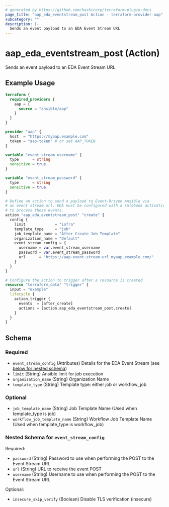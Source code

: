 ```yaml
---
# generated by https://github.com/hashicorp/terraform-plugin-docs
page_title: "aap_eda_eventstream_post Action - terraform-provider-aap"
subcategory: ""
description: |-
  Sends an event payload to an EDA Event Stream URL
---
```


# aap_eda_eventstream_post (Action)

Sends an event payload to an EDA Event Stream URL

## Example Usage

```terraform
terraform {
  required_providers {
    aap = {
      source = "ansible/aap"
    }
  }
}

provider "aap" {
  host  = "https://myaap.example.com"
  token = "aap-token" # or set AAP_TOKEN
}

variable "event_stream_username" {
  type      = string
  sensitive = true
}

variable "event_stream_password" {
  type      = string
  sensitive = true
}

# Define an action to send a payload to Event-Driven Ansible via
# an event stream url. EDA must be configured with a rulebook activation
# to process these events.
action "aap_eda_eventstream_post" "create" {
  config {
    limit             = "infra"
    template_type     = "job"
    job_template_name = "After Create Job Template"
    organization_name = "Default"
    event_stream_config = {
      username = var.event_stream_username
      password = var.event_stream_password
      url      = "https://aap-event-stream-url.myaap.example.com/"
    }
  }
}

# Configure the action to trigger after a resource is created
resource "terraform_data" "trigger" {
  input = "example"
  lifecycle {
    action_trigger {
      events  = [after_create]
      actions = [action.aap_eda_eventstream_post.create]
    }
  }
}
```

<!-- action schema generated by tfplugindocs -->
## Schema

### Required

- `event_stream_config` (Attributes) Details for the EDA Event Stream (see [below for nested schema](#nestedatt--event_stream_config))
- `limit` (String) Ansible limit for job execution
- `organization_name` (String) Organization Name
- `template_type` (String) Template type: either job or workflow_job

### Optional

- `job_template_name` (String) Job Template Name (Used when template_type is job)
- `workflow_job_template_name` (String) Workflow Job Template Name (Used when template_type is workflow_job)

<a id="nestedatt--event_stream_config"></a>
### Nested Schema for `event_stream_config`

Required:

- `password` (String) Password to use when performing the POST to the Event Stream URL
- `url` (String) URL to receive the event POST
- `username` (String) Username to use when performing the POST to the Event Stream URL

Optional:

- `insecure_skip_verify` (Boolean) Disable TLS verification (insecure)
